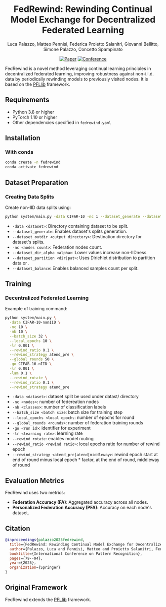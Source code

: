 <div align="center">
  
# FedRewind: Rewinding Continual Model Exchange for Decentralized Federated Learning
  Luca Palazzo, Matteo Pennisi, Federica Proietto Salanitri, Giovanni Bellitto, Simone Palazzo, Concetto Spampinato

[![Paper](https://img.shields.io/badge/arXiv-2307.02984-b31b1b.svg)](https://arxiv.org/abs/2411.09842)
[![Conference](http://img.shields.io/badge/ICPR-2024-blue)](https://link.springer.com/chapter/10.1007/978-3-031-78389-0_6)
</div>


FedRewind is a novel method leveraging continual learning principles in decentralized federated learning, improving robustness against non-i.i.d. data by periodically rewinding models to previously visited nodes. It is based on the [PFLlib](https://github.com/TsingZ0/PFLlib) framework.

## Requirements

- Python 3.8 or higher
- PyTorch 1.10 or higher
- Other dependencies specified in `fedrewind.yaml`

## Installation

### With conda

```bash
conda create -n fedrewind
conda activate fedrewind
```

## Dataset Preparation

### Creating Data Splits

Create non-IID data splits using:

```bash
python system/main.py -data CIFAR-10 -nc 1 --dataset_generate --dataset_niid --dataset_outdir CIFAR-10-nIID-1C-DIRA0.1 --dataset_partition dir --dataset_balance --dataset_dir_alpha 0.1
```


- `-data <dataset>`: Directory containing dataset to be split.
- `--dataset_generate`: Enables dataset's splits generation.
- `--dataset_outdir <output directory>`: Destination directory for dataset's splits.
- `-nc <nodes count>`: Federation nodes count.
- `--dataset_dir_alpha <alpha>`: Lower values increase non-IIDness.
- `--dataset_partition <dir|pat>`: Uses Dirichlet distribution to partition data or .
- `--dataset_balance`: Enables balanced samples count per split.

## Training

### Decentralized Federated Learning

Example of training command:

```bash
python system/main.py \
  -data CIFAR-10-nonIID \
  -nc 10 \
  -nb 10 \
  --batch_size 32 \
  --local_epochs 10 \
  -lr 0.001 \
  --rewind_ratio 0.1 \
  --rewind_strategy atend_pre \
  --global_rounds 50 \
  -go CIFAR-10-nIID \
  -lr 0.001 \
  -lam 0.1 \
  --rewind_rotate \
  --rewind_ratio 0.1 \
  --rewind_strategy atend_pre
```
- `-data <dataset>`: dataset split be used under datast/ directory
- `-nc <nodes>`: number of federeation nodes
- `-nb <classes>`: number of classification labels
- `--batch_size <batch size`: batch size for training step
- `--local_epochs <local epochs`: number of epochs for round
- `--global_rounds <rounds>`: number of federation training rounds
- `-go <run id>`: identifier for experiment
- `-lr <learning rate>`: learning rate
- `--rewind_rotate`: enables model routing
- `--rewind_ratio <rewind ratio>`: local epochs ratio for number of rewind epoch
- `--rewind_strategy <atend_pre|atend|middleway>`: rewind epoch start at end of round minus local epoch * factor, at the end of round, middleway of round 

## Evaluation Metrics

FedRewind uses two metrics:

- **Federation Accuracy (FA)**: Aggregated accuracy across all nodes.
- **Personalized Federation Accuracy (PFA)**: Accuracy on each node's dataset.

## Citation

```bibtex
@inproceedings{palazzo2025fedrewind,
  title={FedRewind: Rewinding Continual Model Exchange for Decentralized Federated Learning},
  author={Palazzo, Luca and Pennisi, Matteo and Proietto Salanitri, Federica and Bellitto, Giovanni and Palazzo, Simone and Spampinato, Concetto},
  booktitle={International Conference on Pattern Recognition},
  pages={79--94},
  year={2025},
  organization={Springer}
}
```

## Original Framework
FedRewind extends the [PFLlib](https://github.com/TsingZ0/PFLlib) framework.

